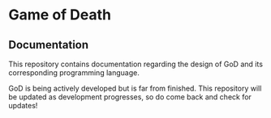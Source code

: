 # Game of Death

## Documentation

This repository contains documentation regarding the design of GoD and its corresponding programming language.

GoD is being actively developed but is far from finished. This repository will be updated as development progresses, so do come back and check for updates!
